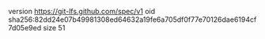 version https://git-lfs.github.com/spec/v1
oid sha256:82dd24e07b49981308ed64632a19fe6a705df0f77e70126dae6194cf7d05e9ed
size 51
